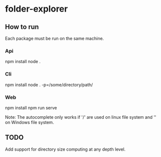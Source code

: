 # folder-explorer

## How to run

Each package must be run on the same machine.

### Api

npm install
node .

### Cli

npm install
node . -p=/some/directory/path/

### Web

npm install
npm run serve

Note: The autocomplete only works if '/' are used on linux file system and '\' on Windows file system.

## TODO

Add support for directory size computing at any depth level.
